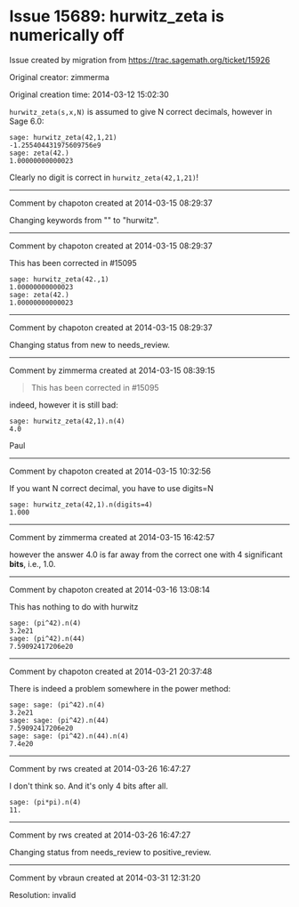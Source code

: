 # Issue 15689: hurwitz_zeta is numerically off

Issue created by migration from https://trac.sagemath.org/ticket/15926

Original creator: zimmerma

Original creation time: 2014-03-12 15:02:30

`hurwitz_zeta(s,x,N)` is assumed to give N correct decimals, however in Sage 6.0:

```
sage: hurwitz_zeta(42,1,21)
-1.255404431975609756e9
sage: zeta(42.)
1.00000000000023
```

Clearly no digit is correct in `hurwitz_zeta(42,1,21)`!


---

Comment by chapoton created at 2014-03-15 08:29:37

Changing keywords from "" to "hurwitz".


---

Comment by chapoton created at 2014-03-15 08:29:37

This has been corrected in #15095


```
sage: hurwitz_zeta(42.,1)
1.00000000000023
sage: zeta(42.)
1.00000000000023
```



---

Comment by chapoton created at 2014-03-15 08:29:37

Changing status from new to needs_review.


---

Comment by zimmerma created at 2014-03-15 08:39:15

> This has been corrected in #15095

indeed, however it is still bad:

```
sage: hurwitz_zeta(42,1).n(4)
4.0
```

Paul


---

Comment by chapoton created at 2014-03-15 10:32:56

If you want N correct decimal, you have to use digits=N


```
sage: hurwitz_zeta(42,1).n(digits=4)
1.000
```



---

Comment by zimmerma created at 2014-03-15 16:42:57

however the answer 4.0 is far away from the correct one with 4 significant **bits**, i.e., 1.0.


---

Comment by chapoton created at 2014-03-16 13:08:14

This has nothing to do with hurwitz

```
sage: (pi^42).n(4)
3.2e21
sage: (pi^42).n(44)
7.59092417206e20
```



---

Comment by chapoton created at 2014-03-21 20:37:48

There is indeed a problem somewhere in the power method:

```
sage: sage: (pi^42).n(4)
3.2e21
sage: sage: (pi^42).n(44)
7.59092417206e20
sage: sage: (pi^42).n(44).n(4)
7.4e20
```



---

Comment by rws created at 2014-03-26 16:47:27

I don't think so. And it's only 4 bits after all.

```
sage: (pi*pi).n(4)
11.
```



---

Comment by rws created at 2014-03-26 16:47:27

Changing status from needs_review to positive_review.


---

Comment by vbraun created at 2014-03-31 12:31:20

Resolution: invalid
